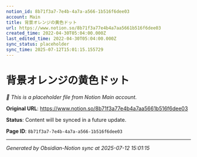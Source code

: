 ```yaml
---
notion_id: 8b71f3a7-7e4b-4a7a-a566-1b516f6dee03
account: Main
title: 背景オレンジの黄色ドット
url: https://www.notion.so/8b71f3a77e4b4a7aa5661b516f6dee03
created_time: 2022-04-30T05:04:00.000Z
last_edited_time: 2022-04-30T05:04:00.000Z
sync_status: placeholder
sync_time: 2025-07-12T15:01:15.155729
---
```


# 背景オレンジの黄色ドット

*🔄 This is a placeholder file from Notion Main account.*

**Original URL**: https://www.notion.so/8b71f3a77e4b4a7aa5661b516f6dee03

**Status**: Content will be synced in a future update.

**Page ID**: `8b71f3a7-7e4b-4a7a-a566-1b516f6dee03`

---

*Generated by Obsidian-Notion sync at 2025-07-12 15:01:15*
